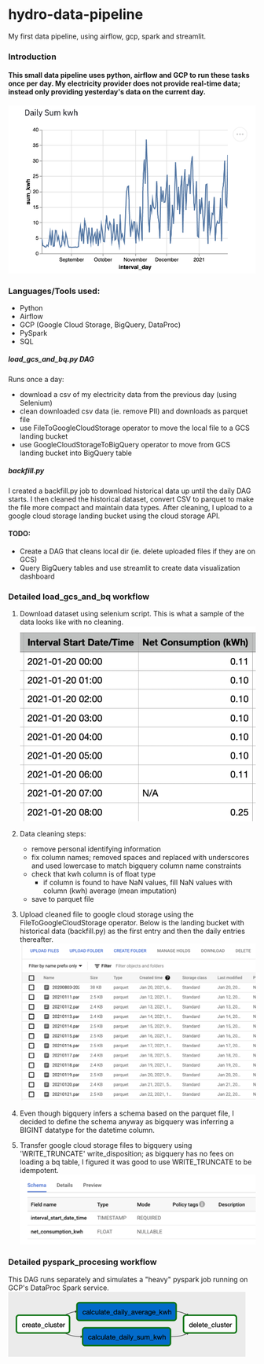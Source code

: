 # hydro-data-pipeline
My first data pipeline, using airflow, gcp, spark and streamlit. 

### Introduction 
#### This small data pipeline uses python, airflow and GCP to run these tasks once per day. My electricity provider does not provide real-time data; instead only providing yesterday's data on the current day. 

![daily_sum_kwh_chart](https://github.com/jcodezy/hydro-data-pipeline/blob/master/markdown_assets/daily_sum_kwh.png)

### Languages/Tools used:
- Python
- Airflow
- GCP (Google Cloud Storage, BigQuery, DataProc) 
- PySpark
- SQL

##### load_gcs_and_bq.py DAG
Runs once a day: 
- download a csv of my electricity data from the previous day (using Selenium) 
- clean downloaded csv data (ie. remove PII) and downloads as parquet file 
- use FileToGoogleCloudStorage operator to move the local file to a GCS landing bucket 
- use GoogleCloudStorageToBigQuery operator to move from GCS landing bucket into BigQuery table

##### backfill.py 
I created a backfill.py job to download historical data up until the daily DAG starts. I then cleaned the historical dataset, convert CSV to parquet to make the file more compact and maintain data types. After cleaning, I upload to a google cloud storage landing bucket using the cloud storage API. 

#### TODO:
- Create a DAG that cleans local dir (ie. delete uploaded files if they are on GCS) 
- Query BigQuery tables and use streamlit to create data visualization dashboard 

### Detailed load_gcs_and_bq workflow 
1. Download dataset using selenium script. This is what a sample of the data looks like with no cleaning. 
![Raw data sample](https://github.com/jcodezy/hydro-data-pipeline/blob/master/markdown_assets/raw_csv_download_sample.png)

2. Data cleaning steps: 
    - remove personal identifying information 
    - fix column names; removed spaces and replaced with underscores and used lowercase to match bigquery column name constraints 
    - check that kwh column is of float type
        - if column is found to have NaN values, fill NaN values with column (kwh) average (mean imputation)
    - save to parquet file 

3. Upload cleaned file to google cloud storage using the FileToGoogleCloudStorage operator. Below is the landing bucket with historical data (backfill.py) as the first entry and then the daily entries thereafter.  
![landing bucket](https://github.com/jcodezy/hydro-data-pipeline/blob/master/markdown_assets/gcs_landing_bucket_w_historical.png)

4. Even though bigquery infers a schema based on the parquet file, I decided to define the schema anyway as bigquery was inferring a BIGINT datatype for the datetime column.
5. Transfer google cloud storage files to bigquery using 'WRITE_TRUNCATE' write_disposition; as bigquery has no fees on loading a bq table, I figured it was good to use WRITE_TRUNCATE to be idempotent. 
![bigquery schema](https://github.com/jcodezy/hydro-data-pipeline/blob/master/markdown_assets/bigquery_schema.png)

### Detailed pyspark_procesing workflow
This DAG runs separately and simulates a "heavy" pyspark job running on GCP's DataProc Spark service. 
![pyspark dag](https://github.com/jcodezy/hydro-data-pipeline/blob/master/markdown_assets/pyspark_dag.png)


